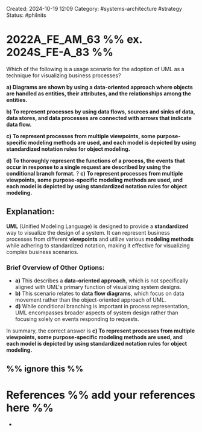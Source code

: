 Created: 2024-10-19 12:09
Category: #systems-architecture #strategy 
Status: #philnits


# 2022A_FE_AM_63 %% ex. 2024S_FE-A_83 %%

Which of the following is a usage scenario for the adoption of UML as a technique for visualizing business processes? 

**a) Diagrams are shown by using a data-oriented approach where objects are handled as entities, their attributes, and the relationships among the entities.** 

**b) To represent processes by using data flows, sources and sinks of data, data stores, and data processes are connected with arrows that indicate data flow.** 

**c) To represent processes from multiple viewpoints, some purpose-specific modeling methods are used, and each model is depicted by using standardized notation rules for object modeling.** 

**d) To thoroughly represent the functions of a process, the events that occur in response to a single request are described by using the conditional branch format.**
? 
**c) To represent processes from multiple viewpoints, some purpose-specific modeling methods are used, and each model is depicted by using standardized notation rules for object modeling.** 

## **Explanation:**

**UML** (Unified Modeling Language) is designed to provide a **standardized** way to visualize the design of a system. It can represent business processes from different **viewpoints** and utilize various **modeling methods** while adhering to standardized notation, making it effective for visualizing complex business scenarios.

### Brief Overview of Other Options:

- **a)** This describes a **data-oriented approach**, which is not specifically aligned with UML's primary function of visualizing system designs.
- **b)** This scenario relates to **data flow diagrams**, which focus on data movement rather than the object-oriented approach of UML.
- **d)** While conditional branching is important in process representation, UML encompasses broader aspects of system design rather than focusing solely on events responding to requests.

In summary, the correct answer is **c) To represent processes from multiple viewpoints, some purpose-specific modeling methods are used, and each model is depicted by using standardized notation rules for object modeling.**




%% ignore this %%
---









# References %% add your references here %%
- 